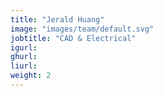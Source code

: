 ```yaml
---
title: "Jerald Huang"
image: "images/team/default.svg"
jobtitle: "CAD & Electrical"
igurl: 
ghurl: 
liurl:
weight: 2
---
```


